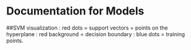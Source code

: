 # Documentation for Models

##SVM visualization
: red dots = support vectors = points on the hyperplane
: red background = decision boundary
: blue dots = training points.

